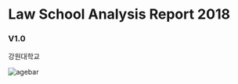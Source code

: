 # Law School Analysis Report 2018 

### V1.0

강원대학교


![agebar](https://user-images.githubusercontent.com/34765298/42555223-7ffca7ae-8522-11e8-8c8a-e1df1c3ccd41.png )
